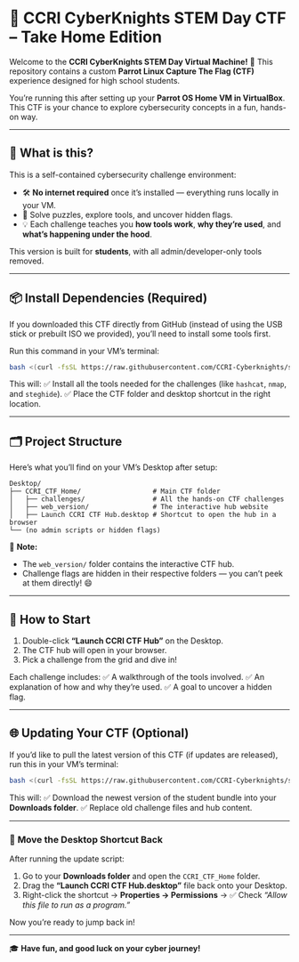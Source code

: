 # 🌟 CCRI CyberKnights STEM Day CTF – Take Home Edition

Welcome to the **CCRI CyberKnights STEM Day Virtual Machine!** 🎉
This repository contains a custom **Parrot Linux Capture The Flag (CTF)** experience designed for high school students.

You’re running this after setting up your **Parrot OS Home VM in VirtualBox**. This CTF is your chance to explore cybersecurity concepts in a fun, hands-on way.

---

## 🚀 What is this?

This is a self-contained cybersecurity challenge environment:

* 🛠 **No internet required** once it’s installed — everything runs locally in your VM.
* 🧩 Solve puzzles, explore tools, and uncover hidden flags.
* 💡 Each challenge teaches you **how tools work**, **why they’re used**, and **what’s happening under the hood**.

This version is built for **students**, with all admin/developer-only tools removed.

---

## 📦 Install Dependencies (Required)

If you downloaded this CTF directly from GitHub (instead of using the USB stick or prebuilt ISO we provided), you’ll need to install some tools first.

Run this command in your VM’s terminal:

```bash
bash <(curl -fsSL https://raw.githubusercontent.com/CCRI-Cyberknights/stemday2025_home/main/setup_student.sh)
```

This will:
✅ Install all the tools needed for the challenges (like `hashcat`, `nmap`, and `steghide`).
✅ Place the CTF folder and desktop shortcut in the right location.

---

## 🗂️ Project Structure

Here’s what you’ll find on your VM’s Desktop after setup:

```
Desktop/
├── CCRI_CTF_Home/                  # Main CTF folder
│   ├── challenges/                 # All the hands-on CTF challenges
│   ├── web_version/                # The interactive hub website
│   ├── Launch CCRI CTF Hub.desktop # Shortcut to open the hub in a browser
└── (no admin scripts or hidden flags)
```

📝 **Note:**

* The `web_version/` folder contains the interactive CTF hub.
* Challenge flags are hidden in their respective folders — you can’t peek at them directly! 😄

---

## 🎯 How to Start

1. Double-click **“Launch CCRI CTF Hub”** on the Desktop.
2. The CTF hub will open in your browser.
3. Pick a challenge from the grid and dive in!

Each challenge includes:
✅ A walkthrough of the tools involved.
✅ An explanation of how and why they’re used.
✅ A goal to uncover a hidden flag.

---

## 🌐 Updating Your CTF (Optional)

If you’d like to pull the latest version of this CTF (if updates are released), run this in your VM’s terminal:

```bash
bash <(curl -fsSL https://raw.githubusercontent.com/CCRI-Cyberknights/stemday2025_home/main/setup_student.sh)
```

This will:
✅ Download the newest version of the student bundle into your **Downloads folder**.
✅ Replace old challenge files and hub content.

---

### 📄 **Move the Desktop Shortcut Back**

After running the update script:

1. Go to your **Downloads folder** and open the `CCRI_CTF_Home` folder.
2. Drag the **“Launch CCRI CTF Hub.desktop”** file back onto your Desktop.
3. Right-click the shortcut → **Properties → Permissions** → ✅ Check *“Allow this file to run as a program.”*

Now you’re ready to jump back in!

---

🎓 **Have fun, and good luck on your cyber journey!**
